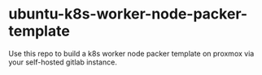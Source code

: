 # ubuntu-k8s-worker-node-packer-template

Use this repo to build a k8s worker node packer template on proxmox via your self-hosted gitlab instance.

